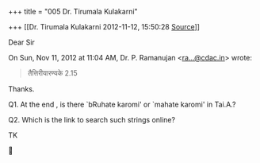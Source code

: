 +++
title = "005 Dr. Tirumala Kulakarni"

+++
[[Dr. Tirumala Kulakarni	2012-11-12, 15:50:28 [Source](https://groups.google.com/g/bvparishat/c/0C6LO7rdRio)]]



Dear Sir  

On Sun, Nov 11, 2012 at 11:04 AM, Dr. P. Ramanujan \<[ra...@cdac.in]()\> wrote:  

> तैत्तिरीयारण्यके 2.15  

  

Thanks.

  

Q1. At the end , is there \`bRuhate karomi' or \`mahate karomi' in Tai.A.?

Q2. Which is the link to search such strings online?

  

TK



